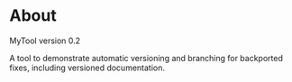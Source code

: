 # About
MyTool version 0.2

A tool to demonstrate automatic versioning and branching for backported fixes, including versioned documentation.
